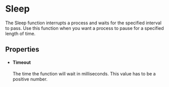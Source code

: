Sleep
=====

The Sleep function interrupts a process and waits for the specified interval to pass. Use this function when you want a process to pause for a specified length of time.

Properties
----------

-  #### Timeout

    The time the function will wait in milliseconds. This value has to
    be a positive number.


